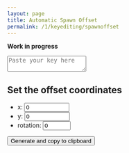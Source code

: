 ```yaml
---
layout: page
title: Automatic Spawn Offset
permalink: /1/keyediting/spawnoffset
---
```


**Work in progress**
<textarea placeholder="Paste your key here" class="center" id="main-textarea">
</textarea>

## Set the offset coordinates
* x: <input type="number" min="-1000000" max="1000000" value="0" id="x">
* y: <input type="number" min="-1000000" max="1000000" value="0" id="y">
* rotation: <input type="number" min="0" max="355" value="0" id="r"> <i id="rotation-indicator" class="fa-solid fa-arrow-up"></i>

<button class="center" id="btn">Generate and copy to clipboard</button>